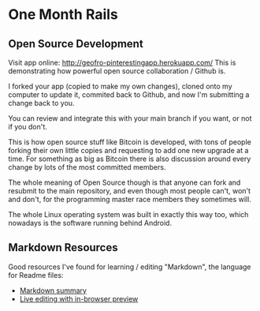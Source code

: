 # One Month Rails

## Open Source Development

Visit app online: http://geofro-pinterestingapp.herokuapp.com/ 
This is demonstrating how powerful open source collaboration / Github is.

I forked your app (copied to make my own changes), cloned onto my computer to update it, commited back to Github, and now I'm submitting a change back to you.

You can review and integrate this with your main branch if you want, or not if you don't.

This is how open source stuff like Bitcoin is developed, with tons of people forking their own little copies and requesting to add one new upgrade at a time.  For something as big as Bitcoin there is also discussion around every change by lots of the most committed members. 

The whole meaning of Open Source though is that anyone can fork and resubmit to the main repository, and even though most people can't, won't and don't, for the programming master race members they sometimes will. 

The whole Linux operating system was built in exactly this way too, which nowadays is the software running behind Android.

## Markdown Resources

Good resources I've found for learning / editing "Markdown", the language for Readme files:

* [Markdown summary](https://github.com/adam-p/markdown-here/wiki/Markdown-Cheatsheet)
* [Live editing with in-browser preview](http://tmpvar.com/markdown.html)